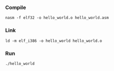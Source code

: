 ### Compile
```
nasm -f elf32 -o hello_world.o hello_world.asm
```
### Link
```
ld -m elf_i386 -o hello_world hello_world.o
```
### Run
```
./hello_world
```